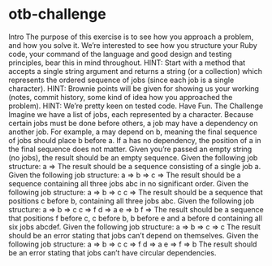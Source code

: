 # otb-challenge

Intro
The purpose of this exercise is to see how you approach a problem, and how you solve it.
We’re interested to see how you structure your Ruby code, your command of the language
and good design and testing principles, bear this in mind throughout.
HINT: Start with a method that accepts a single string argument and returns a string (or a
collection) which represents the ordered sequence of jobs (since each job is a single
character).
HINT: Brownie points will be given for showing us your working (notes, commit history, some
kind of idea how you approached the problem).
HINT: We’re pretty keen on tested code.
Have Fun.
The Challenge
Imagine we have a list of jobs, each represented by a character. Because certain jobs must be
done before others, a job may have a dependency on another job. For example, a may depend
on b, meaning the final sequence of jobs should place b before a. If a has no dependency, the
position of a in the final sequence does not matter.
Given you’re passed an empty string (no jobs), the result should be an empty sequence.
Given the following job structure:
a =>
The result should be a sequence consisting of a single job a.
Given the following job structure:
a =>
b =>
c =>
The result should be a sequence containing all three jobs abc in no significant order.
Given the following job structure:
a =>
b => c
c =>
The result should be a sequence that positions c before b, containing all three jobs abc.
Given the following job structure:
a =>
b => c
c => f
d => a
e => b
f =>
The result should be a sequence that positions f before c, c before b, b before e and a
before d containing all six jobs abcdef.
Given the following job structure:
a =>
b =>
c => c
The result should be an error stating that jobs can’t depend on themselves.
Given the following job structure:
a =>
b => c
c => f
d => a
e =>
f => b
The result should be an error stating that jobs can’t have circular dependencies.
